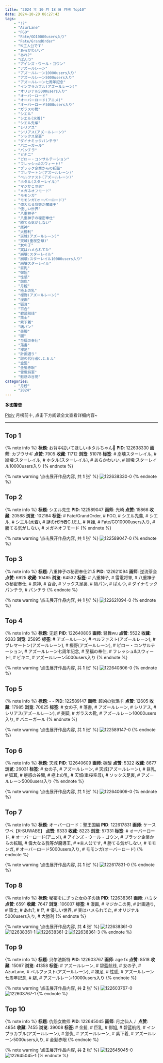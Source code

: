 ```yaml
---
title: "2024 年 10 月 18 日 月榜 Top10"
date: 2024-10-20 06:27:43
tags:
    - "!?"
    - "AzurLane"
    - "FGO"
    - "Fate/GO10000users入り"
    - "Fate/GrandOrder"
    - "※主人公です"
    - "あらかわいい"
    - "あれ?"
    - "ぱんつ"
    - "アインズ・ウール・ゴウン"
    - "アズールレーン"
    - "アズールレーン10000users入り"
    - "アズールレーン5000users入り"
    - "アズールレーン七周年記念"
    - "インプラカブル(アズールレーン)"
    - "オリジナル5000users入り"
    - "オーバーロード"
    - "オーバーロード(アニメ)"
    - "オーバーロード5000users入り"
    - "ガラスの靴"
    - "シエル"
    - "シエル(水着)"
    - "シエル先輩"
    - "シリアス"
    - "シリアス(アズールレーン)"
    - "ソックス足裏"
    - "ダイナミックパンチラ"
    - "バニーガール"
    - "パンチラ"
    - "ビキニ"
    - "ピロー・コンサルテーション"
    - "フレッシュ&スウィート!"
    - "ブラック企業からの転職"
    - "ブレマートン(アズールレーン)"
    - "ベルファスト(アズールレーン)"
    - "ホタル(スターレイル)"
    - "マジかこの男"
    - "メガネオフモード"
    - "モモンガ"
    - "モモンガ(オーバーロード)"
    - "偉大なる我等が魔導王"
    - "優しい世界"
    - "八重神子"
    - "八重神子の秘密奉仕"
    - "勝てる気がしない"
    - "原神"
    - "大勝利"
    - "天城(アズールレーン)"
    - "天城(重桜空母)"
    - "女の子"
    - "実はハメられてた"
    - "崩壊:スターレイル"
    - "崩壊:スターレイル10000users入り"
    - "崩壊スターレイル"
    - "巨乳"
    - "御姐"
    - "性感"
    - "怨仇"
    - "月姫"
    - "極上の乳"
    - "樫野(アズールレーン)"
    - "漫画"
    - "狐耳"
    - "百合"
    - "碧蓝航线"
    - "策士"
    - "紫下着"
    - "縞パン"
    - "美脚"
    - "腿"
    - "至福の奉仕"
    - "落書"
    - "裸足"
    - "計画通り"
    - "謎の代行者C.I.E.L"
    - "金髪"
    - "金髪赤眼"
    - "雷電将軍"
    - "魅惑の谷間"
categories:
    - "月榜"
    - "2024"
---
```


<i class="fa fa-triangle-exclamation"></i>**多图警告**<i class="fa fa-triangle-exclamation"></i>

[Pixiv](https://www.pixiv.net/) 月榜前十, 点击下方阅读全文查看详细内容~

<!-- more -->

---

## Top 1

{% note info %}
**标题**: お背中拭いてほしいホタルちゃん🧺
**PID**: 122638330 **画师**: カブウサギ
**点赞**: 7905 **收藏**: 11712 **浏览**: 51078
**标签**: # 崩壊スターレイル, # 崩壊:スターレイル, # ホタル(スターレイル), # あらかわいい, # 崩壊:スターレイル10000users入り
{% endnote %}

{% note warning '点击展开作品内容, 共 **1** 张' %}
![122638330-0](https://i.pixiv.re/img-original/img/2024/09/21/18/02/19/122638330_p0.png)
{% endnote %}

## Top 2

{% note info %}
**标题**: シエル先生
**PID**: 122589047 **画师**: 光崎
**点赞**: 15866 **收藏**: 20588 **浏览**: 102184
**标签**: # Fate/GrandOrder, # FGO, # シエル先輩, # シエル, # シエル(水着), # 謎の代行者C.I.E.L, # 月姫, # Fate/GO10000users入り, # 勝てる気がしない, # メガネオフモード
{% endnote %}

{% note warning '点击展开作品内容, 共 **1** 张' %}
![122589047-0](https://i.pixiv.re/img-original/img/2024/09/20/00/00/08/122589047_p0.png)
{% endnote %}

## Top 3

{% note info %}
**标题**: 八重神子の秘密奉仕21.5
**PID**: 122621094 **画师**: 逆流茶会
**点赞**: 6925 **收藏**: 10495 **浏览**: 64532
**标签**: # 八重神子, # 雷電将軍, # 八重神子の秘密奉仕, # 原神, # 百合, # ソックス足裏, # 縞パン, # ぱんつ, # ダイナミックパンチラ, # パンチラ
{% endnote %}

{% note warning '点击展开作品内容, 共 **1** 张' %}
![122621094-0](https://i.pixiv.re/img-original/img/2024/09/21/01/39/34/122621094_p0.jpg)
{% endnote %}

## Top 4

{% note info %}
**标题**: 无题
**PID**: 122640806 **画师**: 轻舞wu
**点赞**: 5522 **收藏**: 9283 **浏览**: 25695
**标签**: # アズールレーン, # ベルファスト(アズールレーン), # ブレマートン(アズールレーン), # 樫野(アズールレーン), # ピロー・コンサルテーション, # アズールレーン七周年記念, # 至福の奉仕, # フレッシュ&スウィート!, # ビキニ, # アズールレーン5000users入り
{% endnote %}

{% note warning '点击展开作品内容, 共 **1** 张' %}
![122640806-0](https://i.pixiv.re/img-original/img/2024/09/21/19/31/31/122640806_p0.jpg)
{% endnote %}

## Top 5

{% note info %}
**标题**: - -
**PID**: 122589147 **画师**: 超凶の狄璐卡
**点赞**: 12605 **收藏**: 17985 **浏览**: 70625
**标签**: # 女の子, # 落書, # アズールレーン, # シリアス, # シリアス(アズールレーン), # 美脚, # ガラスの靴, # アズールレーン10000users入り, # バニーガール
{% endnote %}

{% note warning '点击展开作品内容, 共 **1** 张' %}
![122589147-0](https://i.pixiv.re/img-original/img/2024/09/20/00/00/24/122589147_p0.jpg)
{% endnote %}

## Top 6

{% note info %}
**标题**: 天城
**PID**: 122640609 **画师**: 碳酸
**点赞**: 5322 **收藏**: 8677 **浏览**: 26031
**标签**: # 女の子, # アズールレーン, # 天城(アズールレーン), # 巨乳, # 狐耳, # 魅惑の谷間, # 極上の乳, # 天城(重桜空母), # ソックス足裏, # アズールレーン5000users入り
{% endnote %}

{% note warning '点击展开作品内容, 共 **1** 张' %}
![122640609-0](https://i.pixiv.re/img-original/img/2024/09/21/19/25/22/122640609_p0.jpg)
{% endnote %}

## Top 7

{% note info %}
**标题**: オーバーロード：聖王国編
**PID**: 122617831 **画师**: ケースワベ【K-SUWABE】
**点赞**: 6333 **收藏**: 8223 **浏览**: 57331
**标签**: # オーバーロード, # オーバーロード(アニメ), # アインズ・ウール・ゴウン, # ブラック企業からの転職, # 偉大なる我等が魔導王, # ※主人公です, # 勝てる気がしない, # モモンガ, # オーバーロード5000users入り, # モモンガ(オーバーロード)
{% endnote %}

{% note warning '点击展开作品内容, 共 **1** 张' %}
![122617831-0](https://i.pixiv.re/img-original/img/2024/09/21/00/00/13/122617831_p0.jpg)
{% endnote %}

## Top 8

{% note info %}
**标题**: 秘密をにぎった女の子の話
**PID**: 122638361 **画师**: ハミタ
**点赞**: 6591 **收藏**: 7647 **浏览**: 106007
**标签**: # 漫画, # マジかこの男, # 計画通り, # 策士, # あれ?, # !?, # 優しい世界, # 実はハメられてた, # オリジナル5000users入り, # 大勝利
{% endnote %}

{% note warning '点击展开作品内容, 共 **4** 张' %}
![122638361-0](https://i.pixiv.re/img-original/img/2024/09/21/18/03/23/122638361_p0.png)
![122638361-1](https://i.pixiv.re/img-original/img/2024/09/21/18/03/23/122638361_p1.png)
![122638361-2](https://i.pixiv.re/img-original/img/2024/09/21/18/03/23/122638361_p2.png)
![122638361-3](https://i.pixiv.re/img-original/img/2024/09/21/18/03/23/122638361_p3.png)
{% endnote %}

## Top 9

{% note info %}
**标题**: 贝尔法斯特
**PID**: 122603767 **画师**: age fx
**点赞**: 8518 **收藏**: 15067 **浏览**: 41358
**标签**: # アズールレーン, # 碧蓝航线, # 女の子, # AzurLane, # ベルファスト(アズールレーン), # 裸足, # 性感, # アズールレーン七周年記念, # 腿, # アズールレーン10000users入り
{% endnote %}

{% note warning '点击展开作品内容, 共 **2** 张' %}
![122603767-0](https://i.pixiv.re/img-original/img/2024/09/20/16/04/45/122603767_p0.png)
![122603767-1](https://i.pixiv.re/img-original/img/2024/09/20/16/04/45/122603767_p1.png)
{% endnote %}

## Top 10

{% note info %}
**标题**: 仇怨女教师
**PID**: 122645045 **画师**: 月之仙人丿
**点赞**: 4854 **收藏**: 7455 **浏览**: 39008
**标签**: # 金髪, # 巨乳, # 御姐, # 碧蓝航线, # インプラカブル(アズールレーン), # 怨仇, # アズールレーン, # 紫下着, # アズールレーン5000users入り, # 金髪赤眼
{% endnote %}

{% note warning '点击展开作品内容, 共 **2** 张' %}
![122645045-0](https://i.pixiv.re/img-original/img/2024/09/21/21/42/50/122645045_p0.png)
![122645045-1](https://i.pixiv.re/img-original/img/2024/09/21/21/42/50/122645045_p1.png)
{% endnote %}
